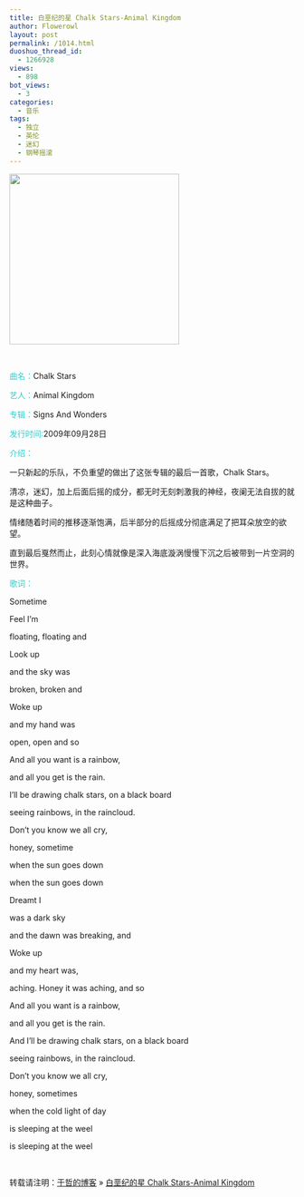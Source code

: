 ```yaml
---
title: 白垩纪的星 Chalk Stars-Animal Kingdom
author: Flowerowl
layout: post
permalink: /1014.html
duoshuo_thread_id:
  - 1266928
views:
  - 898
bot_views:
  - 3
categories:
  - 音乐
tags:
  - 独立
  - 英伦
  - 迷幻
  - 钢琴摇滚
---
```

[<img class="alignright size-full wp-image-1015" style="border-style: initial; border-color: initial;" title="Chalk Stars" src="http://lazynight.me/wp-content/uploads/2011/12/3448001251705930.jpg" alt="" width="300" height="301" />][1]

<div>
  <p>
    &nbsp;
  </p>
  
  <p>
    <span style="color: #33cccc;">曲名：</span>Chalk Stars
  </p>
  
  <p>
    <span style="color: #33cccc;">艺人：</span>Animal Kingdom
  </p>
  
  <p>
    <span style="color: #33cccc;">专辑：</span>Signs And Wonders
  </p>
  
  <p>
    <span style="color: #33cccc;">发行时间:</span>2009年09月28日
  </p>
  
  <p>
    <span style="color: #33cccc;">介绍：</span>
  </p>
  
  <p>
    一只新起的乐队，不负重望的做出了这张专辑的最后一首歌，Chalk Stars。
  </p>
  
  <p>
    清凉，迷幻，加上后面后摇的成分，都无时无刻刺激我的神经，夜阑无法自拔的就是这种曲子。
  </p>
  
  <p>
    情绪随着时间的推移逐渐饱满，后半部分的后摇成分彻底满足了把耳朵放空的欲望。
  </p>
  
  <p>
    直到最后戛然而止，此刻心情就像是深入海底漩涡慢慢下沉之后被带到一片空洞的世界。
  </p>
  
  <p>
    <span style="color: #33cccc;">歌词：</span>
  </p>
  
  <p>
    Sometime
  </p>
  
  <p>
    Feel I&#8217;m
  </p>
  
  <p>
    floating, floating and
  </p>
  
  <p>
    Look up
  </p>
  
  <p>
    and the sky was
  </p>
  
  <p>
    broken, broken and
  </p>
  
  <p>
    Woke up
  </p>
  
  <p>
    and my hand was
  </p>
  
  <p>
    open, open and so
  </p>
  
  <p>
    And all you want is a rainbow,
  </p>
  
  <p>
    and all you get is the rain.
  </p>
  
  <p>
    I&#8217;ll be drawing chalk stars, on a black board
  </p>
  
  <p>
    seeing rainbows, in the raincloud.
  </p>
  
  <p>
    Don&#8217;t you know we all cry,
  </p>
  
  <p>
    honey, sometime
  </p>
  
  <p>
    when the sun goes down
  </p>
  
  <p>
    when the sun goes down
  </p>
  
  <p>
    Dreamt I
  </p>
  
  <p>
    was a dark sky
  </p>
  
  <p>
    and the dawn was breaking, and
  </p>
  
  <p>
    Woke up
  </p>
  
  <p>
    and my heart was,
  </p>
  
  <p>
    aching. Honey it was aching, and so
  </p>
  
  <p>
    And all you want is a rainbow,
  </p>
  
  <p>
    and all you get is the rain.
  </p>
  
  <p>
    And I&#8217;ll be drawing chalk stars, on a black board
  </p>
  
  <p>
    seeing rainbows, in the raincloud.
  </p>
  
  <p>
    Don&#8217;t you know we all cry,
  </p>
  
  <p>
    honey, sometimes
  </p>
  
  <p>
    when the cold light of day
  </p>
  
  <p>
    is sleeping at the weel
  </p>
  
  <p>
    is sleeping at the weel
  </p>
  
  <p>
    &nbsp;
  </p>
</div>

转载请注明：[于哲的博客][2] &raquo; [白垩纪的星 Chalk Stars-Animal Kingdom][3]

 [1]: http://lazynight.me/wp-content/uploads/2011/12/3448001251705930.jpg
 [2]: http://lazynight.me
 [3]: http://lazynight.me/1014.html